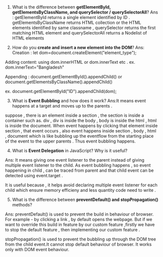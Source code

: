 

1. What is the difference between **getElementById, getElementsByClassName, and querySelector / querySelectorAll**?
Ans : getElementById returns a single element identified by ID . getElementsByClassName returns HTML collection or the HTML elements identified by same classname , querySelector returns the first matching HTML element and querySelectorAll returns a Nodelist of HTML elements 


2. How do you **create and insert a new element into the DOM**?
Ans: 
Creation : let dom=document.createElement("element_type");

Adding content: using  dom.innerHTML or dom.innerText etc . 
ex. dom.innerText="Bangladesh"

Appending : document.getElementById().appendChild() or document.getElementsByClassName().appendChild()

ex.  document.getElementById("ID").appendChild(dom);



3. What is **Event Bubbling** and how does it work?
Ans:It means event happens at a target and moves up to the parents . 

suppose , there is an element inside a section , the section is inside a container such as. div , div is inside the body , body is inside the html , html is inside the document. When event happens by clicking that element inside section , that event occurs , also event happens inside section , body , html , document which is like bubbling up the eventflow from the starting place of the event to the upper parents . Thus event bubbling happens.




4. What is **Event Delegation** in JavaScript? Why is it useful?

Ans:
 It means giving one event listener to the parent instead of giving multiple event listener to the child. As event bubbling happens , so event happening in child , can be traced from parent and that child event can be detected using event.target .

It is useful because , it helps avoid declaring multiple event listener for each child which ensure memory efficieny and less quantity code need to write .



5. What is the difference between **preventDefault() and stopPropagation()** methods?

Ans: 
preventDefault() is used to prevent the build in behaviour of browser. For example - by clicking a link , by default opens the webpage. But if we want to override this build in feature by our custom feature ,firstly we have to stop the default feature , then implementing our custom feature .

stopPropagation() is used to prevent the bubbling up through the DOM tree from the child event.It cannot stop default behaviour of browser. It works only with DOM event behaviour.